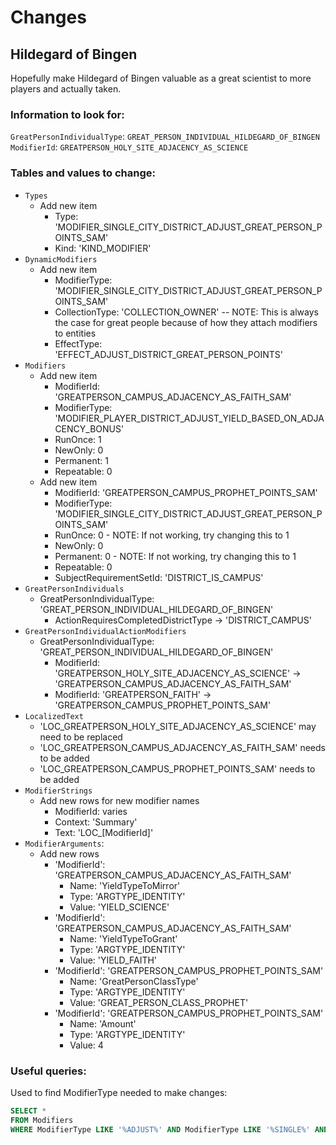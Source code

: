 # Changes

## Hildegard of Bingen
Hopefully make Hildegard of Bingen valuable as a great scientist to more players and actually taken.

### Information to look for:
`GreatPersonIndividualType`: `GREAT_PERSON_INDIVIDUAL_HILDEGARD_OF_BINGEN`
`ModifierId`: `GREATPERSON_HOLY_SITE_ADJACENCY_AS_SCIENCE`

### Tables and values to change:
* `Types`
	* Add new item
		* Type: 'MODIFIER_SINGLE_CITY_DISTRICT_ADJUST_GREAT_PERSON_POINTS_SAM'
		* Kind: 'KIND_MODIFIER'
* `DynamicModifiers`
	* Add new item
		* ModifierType: 'MODIFIER_SINGLE_CITY_DISTRICT_ADJUST_GREAT_PERSON_POINTS_SAM'
		* CollectionType: 'COLLECTION_OWNER' -- NOTE: This is always the case for great people because of how they attach modifiers to entities
		* EffectType: 'EFFECT_ADJUST_DISTRICT_GREAT_PERSON_POINTS'
* `Modifiers`
	* Add new item
		* ModifierId: 'GREATPERSON_CAMPUS_ADJACENCY_AS_FAITH_SAM'
		* ModifierType: 'MODIFIER_PLAYER_DISTRICT_ADJUST_YIELD_BASED_ON_ADJACENCY_BONUS'
		* RunOnce: 1
		* NewOnly: 0
		* Permanent: 1
		* Repeatable: 0
	* Add new item
		* ModifierId: 'GREATPERSON_CAMPUS_PROPHET_POINTS_SAM'
		* ModifierType: 'MODIFIER_SINGLE_CITY_DISTRICT_ADJUST_GREAT_PERSON_POINTS_SAM'
		* RunOnce: 0 - NOTE: If not working, try changing this to 1
		* NewOnly: 0
		* Permanent: 0 - NOTE: If not working, try changing this to 1
		* Repeatable: 0
		* SubjectRequirementSetId: 'DISTRICT_IS_CAMPUS'
* `GreatPersonIndividuals`
	* GreatPersonIndividualType: 'GREAT_PERSON_INDIVIDUAL_HILDEGARD_OF_BINGEN'
		* ActionRequiresCompletedDistrictType -> 'DISTRICT_CAMPUS'
* `GreatPersonIndividualActionModifiers`
	* GreatPersonIndividualType: 'GREAT_PERSON_INDIVIDUAL_HILDEGARD_OF_BINGEN'
		* ModifierId: 'GREATPERSON_HOLY_SITE_ADJACENCY_AS_SCIENCE' -> 'GREATPERSON_CAMPUS_ADJACENCY_AS_FAITH_SAM'
		* ModifierId: 'GREATPERSON_FAITH' -> 'GREATPERSON_CAMPUS_PROPHET_POINTS_SAM'
* `LocalizedText`
	* 'LOC_GREATPERSON_HOLY_SITE_ADJACENCY_AS_SCIENCE' may need to be replaced
	* 'LOC_GREATPERSON_CAMPUS_ADJACENCY_AS_FAITH_SAM' needs to be added
	* 'LOC_GREATPERSON_CAMPUS_PROPHET_POINTS_SAM' needs to be added
* `ModifierStrings`
	* Add new rows for new modifier names
		* ModifierId: varies
		* Context: 'Summary'
		* Text: 'LOC_[ModifierId]'
* `ModifierArguments`:
	* Add new rows
		* 'ModifierId': 'GREATPERSON_CAMPUS_ADJACENCY_AS_FAITH_SAM'
			* Name: 'YieldTypeToMirror'
			* Type: 'ARGTYPE_IDENTITY'
			* Value: 'YIELD_SCIENCE'
		* 'ModifierId': 'GREATPERSON_CAMPUS_ADJACENCY_AS_FAITH_SAM'
			* Name: 'YieldTypeToGrant'
			* Type: 'ARGTYPE_IDENTITY'
			* Value: 'YIELD_FAITH'
		* 'ModifierId': 'GREATPERSON_CAMPUS_PROPHET_POINTS_SAM'
			* Name: 'GreatPersonClassType'
			* Type: 'ARGTYPE_IDENTITY'
			* Value: 'GREAT_PERSON_CLASS_PROPHET'
		* 'ModifierId': 'GREATPERSON_CAMPUS_PROPHET_POINTS_SAM'
			* Name: 'Amount'
			* Type: 'ARGTYPE_IDENTITY'
			* Value: 4
		
### Useful queries:
Used to find ModifierType needed to make changes:
```sql
SELECT *
FROM Modifiers
WHERE ModifierType LIKE '%ADJUST%' AND ModifierType LIKE '%SINGLE%' AND ModifierType LIKE '%CITY%' AND ModifierType LIKE '%DISTRICT%'
```